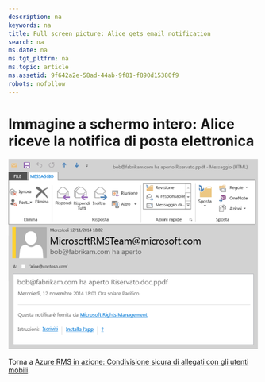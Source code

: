 ```yaml
---
description: na
keywords: na
title: Full screen picture: Alice gets email notification
search: na
ms.date: na
ms.tgt_pltfrm: na
ms.topic: article
ms.assetid: 9f642a2e-58ad-44ab-9f81-f890d15380f9
robots: nofollow
---
```

# Immagine a schermo intero: Alice riceve la notifica di posta elettronica
![](../Image/AzRMS_StoryboardEmaill4.PNG)

Torna a [Azure RMS in azione: Condivisione sicura di allegati con gli utenti mobili](http://technet.microsoft.com/library/jj585026.aspx).

